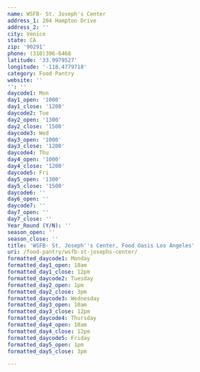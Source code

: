 ```yaml
---
name: WSFB- St. Joseph's Center
address_1: 204 Hampton Drive
address_2: ''
city: Venice
state: CA
zip: '90291'
phone: (310)396-6468
latitude: '33.9979527'
longitude: '-118.4779718'
category: Food Pantry
website: ''
'': ''
daycode1: Mon
day1_open: '1000'
day1_close: '1200'
daycode2: Tue
day2_open: '1300'
day2_close: '1500'
daycode3: Wed
day3_open: '1000'
day3_close: '1200'
daycode4: Thu
day4_open: '1000'
day4_close: '1200'
daycode5: Fri
day5_open: '1300'
day5_close: '1500'
daycode6: ''
day6_open: ''
daycode7: ''
day7_open: ''
day7_close: ''
Year_Round (Y/N): ''
season_open: ''
season_close: ''
title: 'WSFB- St. Joseph''s Center, Food Oasis Los Angeles'
uri: /food-pantry/wsfb-st-josephs-center/
formatted_daycode1: Monday
formatted_day1_open: 10am
formatted_day1_close: 12pm
formatted_daycode2: Tuesday
formatted_day2_open: 1pm
formatted_day2_close: 3pm
formatted_daycode3: Wednesday
formatted_day3_open: 10am
formatted_day3_close: 12pm
formatted_daycode4: Thursday
formatted_day4_open: 10am
formatted_day4_close: 12pm
formatted_daycode5: Friday
formatted_day5_open: 1pm
formatted_day5_close: 3pm

---
```

